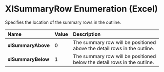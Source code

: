 
# XlSummaryRow Enumeration (Excel)

Specifies the location of the summary rows in the outline.



|**Name**|**Value**|**Description**|
|:-----|:-----|:-----|
| **xlSummaryAbove**|0|The summary row will be positioned above the detail rows in the outline.|
| **xlSummaryBelow**|1|The summary row will be positioned below the detail rows in the outline.|
